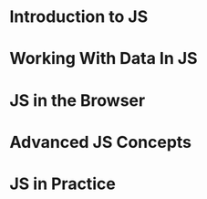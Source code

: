 # Introduction to JS

# Working With Data In JS

# JS in the Browser

# Advanced JS Concepts

# JS in Practice
